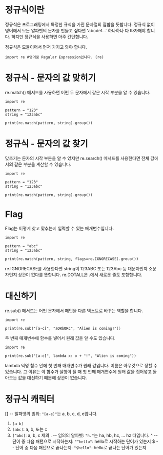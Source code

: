 # 정규식이란
정규식은 프로그래밍에서 특정한 규칙을 가진 문자열의 집합을 뜻합니다. 정규식 없이 영어에서 모든 알파벳의 문자를 만들고 싶다면 'abcdef...' 하나하나 다 타자해야 합니다. 하지만 정규식을 사용하면 아주 간단합니다.

정규식은 모듈이어서 먼저 가지고 와야 합니다.

```
import re #영어로 Regular Expression입니다. (re)
```

# 정규식 - 문자의 값 맞히기
re.match() 메서드를 사용하면 어떤 두 문자에서 같은 시작 부분을 알 수 있습니다.

```
import re

pattern = "123"
string = "123abc"

print(re.match(pattern, string).group())
```

# 정규식 - 문자의 값 찾기
맞추기는 문자의 시작 부분을 알 수 있지만 re.search() 메서드를 사용한다면 전체 값에서의 같은 부분을 계산할 수 있습니다.

```
import re

pattern = "123"
string = "123abc"

print(re.match(pattern, string).group())
```

# Flag
Flag는 어떻게 찾고 맞추는지 입력할 수 있는 매개변수입니다.

```
import re

pattern = "abc"
string = "123abc"

print(re.match(pattern, string, flags=re.IGNORECASE).group())
```

re.IGNORECASE를 사용한다면 string이 123ABC 또는 123Abc 등 대문자인지 소문자인지 상관이 없다를 뜻합니다.
re.DOTALL은 .에서 새로운 줄도 포함합니다.

# 대신하기
re.sub() 메서드는 어떤 문자에서 패턴을 다른 텍스트로 바꾸는 역할을 합니다.

```
import re

print(re.sub("[a-c]", "aORbORc", "Alien is coming!"))
```

두 번째 매개변수에 함수를 넣어서 원래 값을 알 수도 있습니다.

```
import re

print(re.sub("[a-c]", lambda x: x + "!", "Alien is coming"))
```

lambda 익명 함수 안에 첫 번째 매개변수가 원래 값입니다. 이름은 아무것으로 정할 수 있습니다. 그 이유는 이 함수가 실행이 될 때 첫 번째 매개면수에 원래 값을 집어넣고 돌아오는 값을 대신하기 때문에 상관이 없습니다.

# 정규식 캐릭터
[] -- 알파벳의 범위: `"[a-e]"`는 a, b, c, d, e입니다.
 1. `[a-b]`
  2. `[abc]`: a, b, 또는 c
  3. `[^abc]`: a, b, c 제외
. -- 임의의 알파벳: `"h."`는 ha, hb, hc, ... hz 다입니다.
^ -- 단어 중 다음 패턴으로 시작하는지: `"^hello"`: hello로 시작하는 단어가 있는지
$ -- 단어 중 다음 패턴으로 끝나는지: `"$hello"`: hello로 끝나는 단어가 있는지

